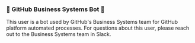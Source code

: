 ### 🤖 GitHub Business Systems Bot 🤖

This user is a bot used by GitHub's Business Systems team for GitHub platform automated processes. For questions about this user, please reach out to the Business Systems team in Slack.
